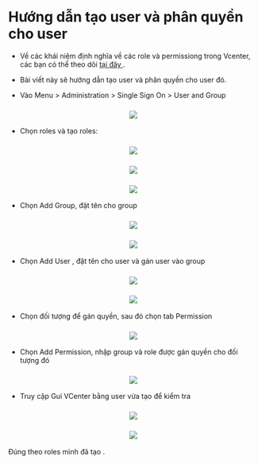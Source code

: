 # Hướng dẫn tạo user và phân quyền cho user

- Về các khái niệm định nghĩa về các role và permissiong trong Vcenter, các bạn có thể theo dõi [ tại đây ](https://github.com/phancong0897/Congphan/blob/master/Vmware/Docs/Role%20v%C3%A0%20permission.md).

- Bài viết này sẽ hướng dẫn tạo user và phân quyền cho user đó.

- Vào Menu > Administration > Single Sign On > User and Group

<h3 align="center"><img src="../Images/Add user/1.png"></h3>

- Chọn roles và tạo roles:

<h3 align="center"><img src="../Images/Add user/2.png"></h3>

<h3 align="center"><img src="../Images/Add user/3.png"></h3>

<h3 align="center"><img src="../Images/Add user/4.png"></h3>

- Chọn Add Group, đặt tên cho group 

<h3 align="center"><img src="../Images/Add user/5.png"></h3>

<h3 align="center"><img src="../Images/Add user/6.png"></h3>

- Chọn Add User , đặt tên cho user và gán user vào group

<h3 align="center"><img src="../Images/Add user/7.png"></h3>

<h3 align="center"><img src="../Images/Add user/8.png"></h3>

- Chọn đối tượng để gán quyền, sau đó chọn tab Permission

<h3 align="center"><img src="../Images/Add user/9.png"></h3>

- Chọn Add Permission, nhập group và role được gán quyền cho đối tượng đó

<h3 align="center"><img src="../Images/Add user/10.png"></h3>

- Truy cập Gui VCenter bằng user vừa tạo để kiểm tra

<h3 align="center"><img src="../Images/Add user/11.png"></h3>

<h3 align="center"><img src="../Images/Add user/12.png"></h3>

Đúng theo roles mình đã tạo .








